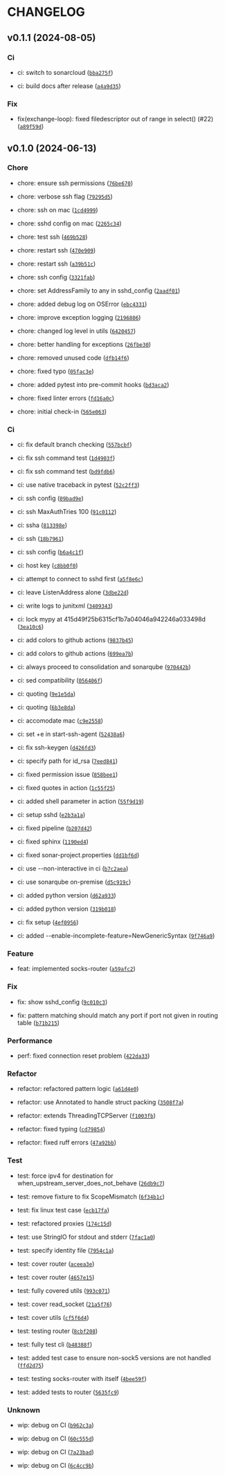 # CHANGELOG

## v0.1.1 (2024-08-05)

### Ci

* ci: switch to sonarcloud ([`bba275f`](https://github.com/leoslf/socks-router/commit/bba275fc166b1dcd887634d7f668f131642e0e0e))

* ci: build docs after release ([`a4a9d35`](https://github.com/leoslf/socks-router/commit/a4a9d356852a6fbd8cbf7c1b743e19b9151ee146))

### Fix

* fix(exchange-loop): fixed filedescriptor out of range in select() (#22) ([`a89f59d`](https://github.com/leoslf/socks-router/commit/a89f59d59890ddfe2722cf6cd5a05acf9efe583b))

## v0.1.0 (2024-06-13)

### Chore

* chore: ensure ssh permissions ([`76be670`](https://github.com/leoslf/socks-router/commit/76be6704a281593632f62d99006d5a7e28a790c9))

* chore: verbose ssh flag ([`79295d5`](https://github.com/leoslf/socks-router/commit/79295d590391eb4cabfdb5c3733488ec42a00f05))

* chore: ssh on mac ([`1cd4999`](https://github.com/leoslf/socks-router/commit/1cd4999d0327b6647ae25af9910a3c23ef301685))

* chore: sshd config on mac ([`2265c34`](https://github.com/leoslf/socks-router/commit/2265c348d13db80460ea2addb89fcc812227f00e))

* chore: test ssh ([`469b528`](https://github.com/leoslf/socks-router/commit/469b528144f43ea282efffa092759a82bfdb2539))

* chore: restart ssh ([`470e909`](https://github.com/leoslf/socks-router/commit/470e909392c8f3453f7a4698365002d629c9e6cd))

* chore: restart ssh ([`a39b51c`](https://github.com/leoslf/socks-router/commit/a39b51cd0f7f6fd655d6609d106a7e3754b21daf))

* chore: ssh config ([`3321fab`](https://github.com/leoslf/socks-router/commit/3321fab3fbe5aa27e0daeafb3797a4d098ce4db9))

* chore: set AddressFamily to any in sshd_config ([`2aadf01`](https://github.com/leoslf/socks-router/commit/2aadf01e6f53b194267dac65b7251e3edacfda7a))

* chore: added debug log on OSError ([`ebc4331`](https://github.com/leoslf/socks-router/commit/ebc4331aa4c1b68bcf45a9acd4640f692011c74f))

* chore: improve exception logging ([`2196806`](https://github.com/leoslf/socks-router/commit/219680671098934b20fc95fd94241fb6325a7fa2))

* chore: changed log level in utils ([`6420457`](https://github.com/leoslf/socks-router/commit/6420457a66b938a3c0073afa399ade5e604b3a6d))

* chore: better handling for exceptions ([`26fbe30`](https://github.com/leoslf/socks-router/commit/26fbe30f66e9ae23b8f6c57a18e5e3a13905f815))

* chore: removed unused code ([`dfb14f6`](https://github.com/leoslf/socks-router/commit/dfb14f699183c7377b796bb86f7d0951d8a11016))

* chore: fixed typo ([`05fac3e`](https://github.com/leoslf/socks-router/commit/05fac3e46c7d60aa144865f965ae642d2472fb5f))

* chore: added pytest into pre-commit hooks ([`bd3aca2`](https://github.com/leoslf/socks-router/commit/bd3aca2ce2bd22800988f45eae86aeb3197f9ff4))

* chore: fixed linter errors ([`fd16a0c`](https://github.com/leoslf/socks-router/commit/fd16a0ce77cf55d86d96cc8a93e2c8842bb1604c))

* chore: initial check-in ([`565e063`](https://github.com/leoslf/socks-router/commit/565e063525bfd8f894b98749ffbbeaafbfe34afd))

### Ci

* ci: fix default branch checking ([`557bcbf`](https://github.com/leoslf/socks-router/commit/557bcbf4117319bfa575df8073220b3ca24b3b03))

* ci: fix ssh command test ([`1d4903f`](https://github.com/leoslf/socks-router/commit/1d4903fbea226df11d804d3e142bbaa392c0d3f1))

* ci: fix ssh command test ([`bd9fdb6`](https://github.com/leoslf/socks-router/commit/bd9fdb61f5b5b0fba3f4f9215e5eef8802d61d62))

* ci: use native traceback in pytest ([`52c2ff3`](https://github.com/leoslf/socks-router/commit/52c2ff3faa179f3345b24cc2fa5bfa1ee4d05db9))

* ci: ssh config ([`09bad9e`](https://github.com/leoslf/socks-router/commit/09bad9e7c33a3e97bb15585f037a0544512eeb16))

* ci: ssh MaxAuthTries 100 ([`91c0112`](https://github.com/leoslf/socks-router/commit/91c0112a1926598693de91e66293141e2746ebc6))

* ci: ssha ([`813398e`](https://github.com/leoslf/socks-router/commit/813398e56f7d1b8c7966e797a520a41c93c01f9d))

* ci: ssh ([`18b7961`](https://github.com/leoslf/socks-router/commit/18b79618bcd2506e376cb070af32bdeba9f9133b))

* ci: ssh config ([`b6a4c1f`](https://github.com/leoslf/socks-router/commit/b6a4c1fe70f0c770c845e30f2f344bc332d45934))

* ci: host key ([`c8bb0f0`](https://github.com/leoslf/socks-router/commit/c8bb0f095e251e95cfb2cc5602db732eb5c28696))

* ci: attempt to connect to sshd first ([`a5f8e6c`](https://github.com/leoslf/socks-router/commit/a5f8e6cd65f5f6cf3fdd5a53d791df7a20c17b0b))

* ci: leave ListenAddress alone ([`3dbe22d`](https://github.com/leoslf/socks-router/commit/3dbe22df6a224e372bc10bc97c1b1845af192aff))

* ci: write logs to junitxml ([`3409343`](https://github.com/leoslf/socks-router/commit/340934324a17f5e1d7ed0a73d27c045676eb4043))

* ci: lock mypy at 415d49f25b6315cf1b7a04046a942246a033498d ([`3ea10c6`](https://github.com/leoslf/socks-router/commit/3ea10c6d075733697480d9cb3d36c1e25024e684))

* ci: add colors to github actions ([`9837b45`](https://github.com/leoslf/socks-router/commit/9837b450bf44483198fd4e7a3fda255d37d91c40))

* ci: add colors to github actions ([`699ea7b`](https://github.com/leoslf/socks-router/commit/699ea7b0b4a0c171b46c0379acbee25d2627e5db))

* ci: always proceed to consolidation and sonarqube ([`970442b`](https://github.com/leoslf/socks-router/commit/970442bd962ca37a1f3a8eac4cd318e29f5df68e))

* ci: sed compatibility ([`056406f`](https://github.com/leoslf/socks-router/commit/056406f0cdb703d39108566574be9e12b2b05e69))

* ci: quoting ([`9e1e5da`](https://github.com/leoslf/socks-router/commit/9e1e5da7c0b6033764759cf7e878c763950a8da4))

* ci: quoting ([`6b3e8da`](https://github.com/leoslf/socks-router/commit/6b3e8daf3300ea64147e79b9a08b63fa4525c533))

* ci: accomodate mac ([`c9e2558`](https://github.com/leoslf/socks-router/commit/c9e2558ff9c4aa2140c562ad5c8e0eb8c6548e6a))

* ci: set +e in start-ssh-agent ([`52438a6`](https://github.com/leoslf/socks-router/commit/52438a633abb2a1c4796845bb833814b08967ab9))

* ci: fix ssh-keygen ([`d426fd3`](https://github.com/leoslf/socks-router/commit/d426fd377da90174538c0d753dead2d5e90d58d5))

* ci: specify path for id_rsa ([`7eed841`](https://github.com/leoslf/socks-router/commit/7eed8410fdb8b3034f4a02e90f7dffd41c9050d2))

* ci: fixed permission issue ([`858bee1`](https://github.com/leoslf/socks-router/commit/858bee12ebf3a33a559d1fb7b0887603dc1d3046))

* ci: fixed quotes in action ([`1c55f25`](https://github.com/leoslf/socks-router/commit/1c55f25876a5498ef5c84431db45c8bb1880ff1e))

* ci: added shell parameter in action ([`55f9d19`](https://github.com/leoslf/socks-router/commit/55f9d19b9ca937a831d7c49ff3c34e8da549512c))

* ci: setup sshd ([`e2b3a1a`](https://github.com/leoslf/socks-router/commit/e2b3a1af63227c22113609f14aa3ac0b2ae94d99))

* ci: fixed pipeline ([`b207d42`](https://github.com/leoslf/socks-router/commit/b207d420bf33759bdbb249136f979de394fc1c48))

* ci: fixed sphinx ([`1190ed4`](https://github.com/leoslf/socks-router/commit/1190ed43fb897dd899b8c76260a10767ce50a2e5))

* ci: fixed sonar-project.properties ([`dd1bf6d`](https://github.com/leoslf/socks-router/commit/dd1bf6db3b559392b50eafce278d6464cd5ec3cb))

* ci: use --non-interactive in ci ([`b7c2aea`](https://github.com/leoslf/socks-router/commit/b7c2aead47729fa2faf950cff80c1204c9b3bf00))

* ci: use sonarqube on-premise ([`d5c919c`](https://github.com/leoslf/socks-router/commit/d5c919c0712636471fcab6e0b0ae4abe5a26ff75))

* ci: added python version ([`d62a933`](https://github.com/leoslf/socks-router/commit/d62a9338df2212a25500e57f9c201fca657f6b87))

* ci: added python version ([`319b018`](https://github.com/leoslf/socks-router/commit/319b018672e22e8342eaf1181da687a798be6de1))

* ci: fix setup ([`4ef0956`](https://github.com/leoslf/socks-router/commit/4ef0956d9601ae7c068f86dcccb46e696ae8b2ba))

* ci: added --enable-incomplete-feature=NewGenericSyntax ([`9f746a9`](https://github.com/leoslf/socks-router/commit/9f746a9b7d996e2c7953f9dfc572b32afc2504b3))

### Feature

* feat: implemented socks-router ([`a59afc2`](https://github.com/leoslf/socks-router/commit/a59afc25cf8d97be3e682259f068e082a767f219))

### Fix

* fix: show sshd_config ([`9c010c3`](https://github.com/leoslf/socks-router/commit/9c010c3ad12a69d7e5a4dcd2a7ddeafbdef1579f))

* fix: pattern matching should match any port if port not given in routing table ([`b71b215`](https://github.com/leoslf/socks-router/commit/b71b215c134a33f200604effb9e4d0a7122d44d3))

### Performance

* perf: fixed connection reset problem ([`422da33`](https://github.com/leoslf/socks-router/commit/422da331e02366fd113525b90face635cba70f32))

### Refactor

* refactor: refactored pattern logic ([`a61d4e0`](https://github.com/leoslf/socks-router/commit/a61d4e0622f0ad209c27152c10aa741a75ae68c1))

* refactor: use Annotated to handle struct packing ([`3508f7a`](https://github.com/leoslf/socks-router/commit/3508f7a11026cbd22c39a6c97c62a444aec36344))

* refactor: extends ThreadingTCPServer ([`f1003fb`](https://github.com/leoslf/socks-router/commit/f1003fb01d245b2ff60aa46b02a0920a60c30b54))

* refactor: fixed typing ([`cd79854`](https://github.com/leoslf/socks-router/commit/cd79854cdbbbe0030dd12ce63e71e4325aeabb31))

* refactor: fixed ruff errors ([`47a92bb`](https://github.com/leoslf/socks-router/commit/47a92bb867c0d762463d1855f27d6335edd6b6c0))

### Test

* test: force ipv4 for destination for when_upstream_server_does_not_behave ([`26db9c7`](https://github.com/leoslf/socks-router/commit/26db9c76a2ffc370f3b68bcc821f751861e9da0a))

* test: remove fixture to fix ScopeMismatch ([`6f34b1c`](https://github.com/leoslf/socks-router/commit/6f34b1c51a822c0c451ad54459471d0f4d490640))

* test: fix linux test case ([`ecb17fa`](https://github.com/leoslf/socks-router/commit/ecb17fab2bc4a0ed29afe0f1ef58c606841b6b9f))

* test: refactored proxies ([`174c15d`](https://github.com/leoslf/socks-router/commit/174c15d04a8e42868ea82ad282686a124421f1bd))

* test: use StringIO for stdout and stderr ([`7fac1a0`](https://github.com/leoslf/socks-router/commit/7fac1a066ee28a59cfa46acae4a59bd37336fbd2))

* test: specify identity file ([`7954c1a`](https://github.com/leoslf/socks-router/commit/7954c1ac1245b2e2617a029bdb318fa8600f8b2b))

* test: cover router ([`aceea3e`](https://github.com/leoslf/socks-router/commit/aceea3e4c416da9b5b5b1b3a212d38a6c8584baf))

* test: cover router ([`4657e15`](https://github.com/leoslf/socks-router/commit/4657e1520fcca743994d9eb4cfe3119936e4b63d))

* test: fully covered utils ([`993c071`](https://github.com/leoslf/socks-router/commit/993c0716075e72b7f4874728b2a5c8f42e59679e))

* test: cover read_socket ([`21a5f76`](https://github.com/leoslf/socks-router/commit/21a5f768812d76487d879818d04ea3143110f9d0))

* test: cover utils ([`cf5f6d4`](https://github.com/leoslf/socks-router/commit/cf5f6d4d16445114353d3a1d657e8ea141e2c8fb))

* test: testing router ([`8cbf208`](https://github.com/leoslf/socks-router/commit/8cbf208fce89b54651e178a6beb2e3f8ac001eda))

* test: fully test cli ([`b48388f`](https://github.com/leoslf/socks-router/commit/b48388f676d534a7636cf09303d67e45d6aee46e))

* test: added test case to ensure non-sock5 versions are not handled ([`ffd2d75`](https://github.com/leoslf/socks-router/commit/ffd2d75f2556923901bf0496fbcf73a2ae284fc3))

* test: testing socks-router with itself ([`4bee59f`](https://github.com/leoslf/socks-router/commit/4bee59f2847b9ff911f2263fdfab580d127280f8))

* test: added tests to router ([`5635fc9`](https://github.com/leoslf/socks-router/commit/5635fc9a44f49b6ecdb38659ee67a3cbba5060df))

### Unknown

* wip: debug on CI ([`b962c3a`](https://github.com/leoslf/socks-router/commit/b962c3a4004e971c448b28c88b38f9d923dfc2b5))

* wip: debug on CI ([`60c555d`](https://github.com/leoslf/socks-router/commit/60c555d1bec1cb043909f5e19ec5e9d74fbe9b98))

* wip: debug on CI ([`7a23bad`](https://github.com/leoslf/socks-router/commit/7a23bad5c6737c2099b874859fb1eefeabfb87ef))

* wip: debug on CI ([`6c4cc9b`](https://github.com/leoslf/socks-router/commit/6c4cc9b21f0e756501571d2f6cc96ff617034502))

